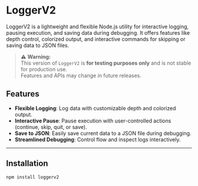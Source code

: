 # LoggerV2

LoggerV2 is a lightweight and flexible Node.js utility for interactive logging, pausing execution, and saving data during debugging. It offers features like depth control, colorized output, and interactive commands for skipping or saving data to JSON files.

> ⚠️ **Warning:**  
> This version of `LoggerV2` is **for testing purposes only** and is not stable for production use.  
> Features and APIs may change in future releases.


## Features

- **Flexible Logging**: Log data with customizable depth and colorized output.
- **Interactive Pause**: Pause execution with user-controlled actions (continue, skip, quit, or save).
- **Save to JSON**: Easily save current data to a JSON file during debugging.
- **Streamlined Debugging**: Control flow and inspect logs interactively.

---

## Installation

```bash
npm install loggerv2
